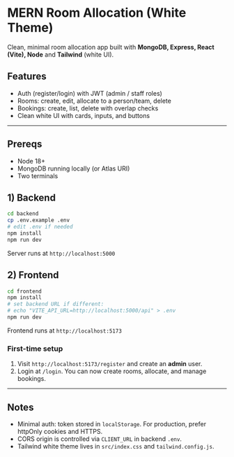 # MERN Room Allocation (White Theme)

Clean, minimal room allocation app built with **MongoDB, Express, React (Vite), Node** and **Tailwind** (white UI).

## Features
- Auth (register/login) with JWT (admin / staff roles)
- Rooms: create, edit, allocate to a person/team, delete
- Bookings: create, list, delete with overlap checks
- Clean white UI with cards, inputs, and buttons

---

## Prereqs
- Node 18+
- MongoDB running locally (or Atlas URI)
- Two terminals

## 1) Backend
```bash
cd backend
cp .env.example .env
# edit .env if needed
npm install
npm run dev
```
Server runs at `http://localhost:5000`

## 2) Frontend
```bash
cd frontend
npm install
# set backend URL if different:
# echo "VITE_API_URL=http://localhost:5000/api" > .env
npm run dev
```
Frontend runs at `http://localhost:5173`

### First-time setup
1. Visit `http://localhost:5173/register` and create an **admin** user.
2. Login at `/login`. You can now create rooms, allocate, and manage bookings.

---

## Notes
- Minimal auth: token stored in `localStorage`. For production, prefer httpOnly cookies and HTTPS.
- CORS origin is controlled via `CLIENT_URL` in backend `.env`.
- Tailwind white theme lives in `src/index.css` and `tailwind.config.js`.
